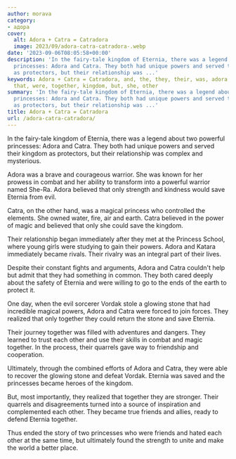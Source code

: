 ```yaml
---
author: morava
category:
- адора
cover:
  alt: Adora + Catra = Catradora
  image: 2023/09/adora-catra-catradora-.webp
date: '2023-09-06T08:05:58+00:00'
description: 'In the fairy-tale kingdom of Eternia, there was a legend about two powerful
  princesses: Adora and Catra. They both had unique powers and served their kingdom
  as protectors, but their relationship was ...'
keywords: Adora + Catra = Catradora, and, the, they, their, was, adora, eternia, catra,
  that, were, together, kingdom, but, she, other
summary: 'In the fairy-tale kingdom of Eternia, there was a legend about two powerful
  princesses: Adora and Catra. They both had unique powers and served their kingdom
  as protectors, but their relationship was ...'
title: Adora + Catra = Catradora
url: /adora-catra-catradora/
---
```


In the fairy-tale kingdom of Eternia, there was a legend about two powerful princesses: Adora and Catra. They both had unique powers and served their kingdom as protectors, but their relationship was complex and mysterious.

Adora was a brave and courageous warrior. She was known for her prowess in combat and her ability to transform into a powerful warrior named She-Ra. Adora believed that only strength and kindness would save Eternia from evil.

Catra, on the other hand, was a magical princess who controlled the elements. She owned water, fire, air and earth. Catra believed in the power of magic and believed that only she could save the kingdom.

Their relationship began immediately after they met at the Princess School, where young girls were studying to gain their powers. Adora and Katara immediately became rivals. Their rivalry was an integral part of their lives.

Despite their constant fights and arguments, Adora and Catra couldn't help but admit that they had something in common. They both cared deeply about the safety of Eternia and were willing to go to the ends of the earth to protect it.

One day, when the evil sorcerer Vordak stole a glowing stone that had incredible magical powers, Adora and Catra were forced to join forces. They realized that only together they could return the stone and save Eternia.

Their journey together was filled with adventures and dangers. They learned to trust each other and use their skills in combat and magic together. In the process, their quarrels gave way to friendship and cooperation.

Ultimately, through the combined efforts of Adora and Catra, they were able to recover the glowing stone and defeat Vordak. Eternia was saved and the princesses became heroes of the kingdom.

But, most importantly, they realized that together they are stronger. Their quarrels and disagreements turned into a source of inspiration and complemented each other. They became true friends and allies, ready to defend Eternia together.

Thus ended the story of two princesses who were friends and hated each other at the same time, but ultimately found the strength to unite and make the world a better place.